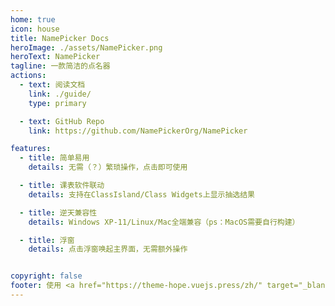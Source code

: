 ```yaml
---
home: true
icon: house
title: NamePicker Docs
heroImage: ./assets/NamePicker.png
heroText: NamePicker
tagline: 一款简洁的点名器
actions:
  - text: 阅读文档
    link: ./guide/
    type: primary

  - text: GitHub Repo
    link: https://github.com/NamePickerOrg/NamePicker

features:
  - title: 简单易用
    details: 无需（？）繁琐操作，点击即可使用

  - title: 课表软件联动
    details: 支持在ClassIsland/Class Widgets上显示抽选结果

  - title: 逆天兼容性
    details: Windows XP-11/Linux/Mac全端兼容（ps：MacOS需要自行构建）

  - title: 浮窗
    details: 点击浮窗唤起主界面，无需额外操作


copyright: false
footer: 使用 <a href="https://theme-hope.vuejs.press/zh/" target="_blank">VuePress Theme Hope</a> 主题 | MIT 协议, 版权所有 © 2025-至今 LHGS-github
---
```

